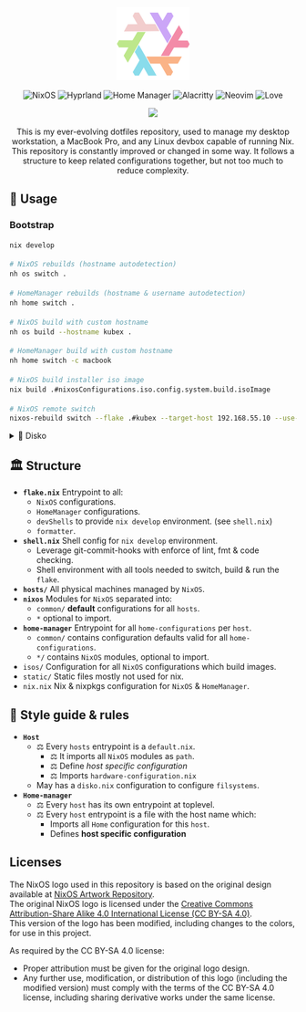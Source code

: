 <div align="center">
    <img width="128" src="./static/img/snowflake.png"></img>

![NixOS](https://img.shields.io/badge/os-nixos-%2389dceb?style=for-the-badge&logo=nixos&logoColor=white)
![Hyprland](https://img.shields.io/badge/window_manager-hyprland-%23ffb29d?style=for-the-badge&logo=wayland&logoColor=white)
![Home Manager](https://img.shields.io/badge/package_manager-home_manager-%23f2cdcd?style=for-the-badge&logo=nixos&logoColor=white)
![Alacritty](https://img.shields.io/badge/terminal-alacritty-%23b4befe?style=for-the-badge&logo=alacritty&logoColor=white)
![Neovim](https://img.shields.io/badge/editor-neovim-%23f5e0dc?style=for-the-badge&color=a6e3a1&logo=neovim&logoColor=white)
![Love](https://img.shields.io/static/v1?logoColor=d8dee9&label=Built%20With&message=Love%20%E2%9D%A4%EF%B8%8F&color=cba6f7&style=for-the-badge)

<img width="512" src="https://raw.githubusercontent.com/catppuccin/catppuccin/main/assets/palette/macchiato.png"></img>

This is my ever-evolving dotfiles repository, used to manage my desktop workstation, a MacBook Pro, and any Linux devbox capable of running Nix.
This repository is constantly improved or changed in some way.
It follows a structure to keep related configurations together, but not too much to reduce complexity.

</div>

## 🚀 Usage

### Bootstrap

```bash
nix develop

# NixOS rebuilds (hostname autodetection)
nh os switch .

# HomeManager rebuilds (hostname & username autodetection)
nh home switch .

# NixOS build with custom hostname
nh os build --hostname kubex .

# HomeManager build with custom hostname
nh home switch -c macbook

# NixOS build installer iso image
nix build .#nixosConfigurations.iso.config.system.build.isoImage

# NixOS remote switch
nixos-rebuild switch --flake .#kubex --target-host 192.168.55.10 --use-remote-sudo
```

<details>
    <summary>💽 Disko</summary>
<br>

Disko is used to provision disks, it creates automatically the `filsystems` configuration.

```bash
# Run disko from an installer
sudo nix run github:nix-community/disko --no-write-lock-file -- --mode zap_create_mount ./hosts/zion/disko.nix

# After this nixos can be installed
sudo nixos-install --flake .#zion
```

</details>

## 🏛️ Structure

- **`flake.nix`** Entrypoint to all:
    - `NixOS` configurations.
    - `HomeManager` configurations.
    - `devShells` to provide `nix develop` environment. (see `shell.nix`)
    - `formatter`.
- **`shell.nix`** Shell config for `nix develop` environment.
    - Leverage git-commit-hooks with enforce of lint, fmt & code checking.
    - Shell environment with all tools needed to switch, build & run the `flake`.
- **`hosts/`** All physical machines managed by `NixOS`.
- **`nixos`** Modules for `NixOS` separated into:
    - `common/` **default** configurations for all `hosts`.
    - `*` optional to import.
- **`home-manager`** Entrypoint for all `home-configurations` per `host`.
    - `common/` contains configuration defaults valid for all `home-configurations`.
    - `*/` contains `NixOS` modules, optional to import.
- `isos/` Configuration for all `NixOS` configurations which build images.
- `static/` Static files mostly not used for nix.
- `nix.nix` Nix & nixpkgs configuration for `NixOS` & `HomeManager`.

## 📜 Style guide & rules

- **`Host`**
  - ⚖️ Every `hosts` entrypoint is a `default.nix`.
    - ⚖️ It imports all `NixOS` modules as `path`.
    - ⚖️ Define *host specific configuration*
    - ⚖️ Imports `hardware-configuration.nix`
  - May has a `disko.nix` configuration to configure `filsystems`.
- **`Home-manager`**
  - ⚖️ Every `host` has its own entrypoint at toplevel.
  - ⚖️ Every `host` entrypoint is a file with the host name which:
    - Imports all `Home` configuration for this `host`.
    - Defines **host specific configuration**

## Licenses

The NixOS logo used in this repository is based on the original design available at [NixOS Artwork Repository](https://github.com/NixOS/nixos-artwork/blob/master/logo/nix-snowflake-colours.svg).  
The original NixOS logo is licensed under the [Creative Commons Attribution-Share Alike 4.0 International License (CC BY-SA 4.0)](https://creativecommons.org/licenses/by-sa/4.0/).  
This version of the logo has been modified, including changes to the colors, for use in this project.

As required by the CC BY-SA 4.0 license:
- Proper attribution must be given for the original logo design.
- Any further use, modification, or distribution of this logo (including the modified version) must comply with the terms of the CC BY-SA 4.0 license, including sharing derivative works under the same license.

